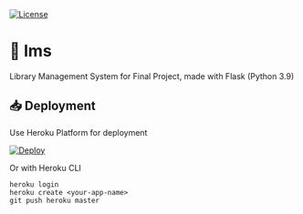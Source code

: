 <a href="https://github.com/kumarasakti/lms/blob/master/LICENSE">
  <img src="https://img.shields.io/github/license/kumarasakti/lms" alt="License">
</a>

# 📖 lms
Library Management System for Final Project, made with Flask (Python 3.9)

## 📥 Deployment

Use Heroku Platform for deployment

[![Deploy](https://www.herokucdn.com/deploy/button.svg)](https://heroku.com/deploy)

Or with Heroku CLI

```
heroku login
heroku create <your-app-name>
git push heroku master
```

